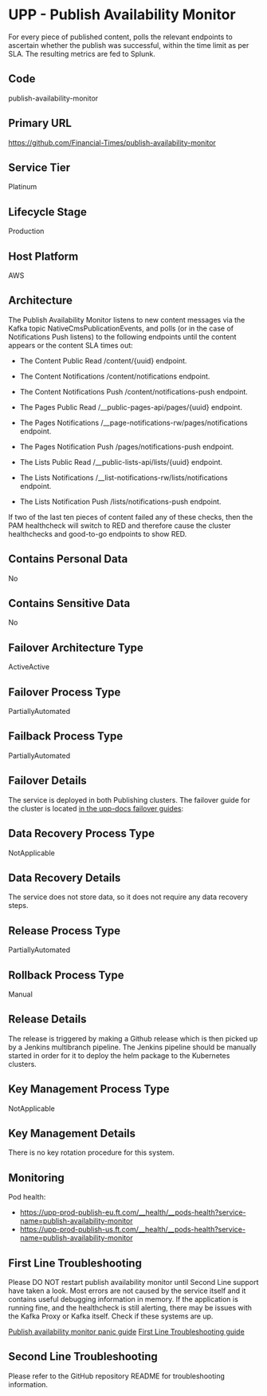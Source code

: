 <!--
    Written in the format prescribed by https://github.com/Financial-Times/runbook.md.
    Any future edits should abide by this format.
-->
# UPP - Publish Availability Monitor

For every piece of published content, polls the relevant endpoints to ascertain whether the publish was successful, within the time limit as per SLA. The resulting metrics are fed to Splunk.

## Code

publish-availability-monitor

## Primary URL

https://github.com/Financial-Times/publish-availability-monitor

## Service Tier

Platinum

## Lifecycle Stage

Production

## Host Platform

AWS

## Architecture

The Publish Availability Monitor listens to new content messages via the Kafka topic NativeCmsPublicationEvents, and polls (or in the case of Notifications Push listens) to the following endpoints until the content appears or the content SLA times out:

* The Content Public Read /content/{uuid} endpoint.
* The Content Notifications /content/notifications endpoint.
* The Content Notifications Push /content/notifications-push endpoint.

* The Pages Public Read /__public-pages-api/pages/{uuid} endpoint.
* The Pages Notifications /__page-notifications-rw/pages/notifications endpoint.
* The Pages Notification Push /pages/notifications-push endpoint.

* The Lists Public Read /__public-lists-api/lists/{uuid} endpoint.
* The Lists Notifications /__list-notifications-rw/lists/notifications endpoint.
* The Lists Notification Push /lists/notifications-push endpoint.

If two of the last ten pieces of content failed any of these checks, then the PAM healthcheck will
switch to RED and therefore cause the cluster healthchecks and good-to-go
endpoints to show RED.

## Contains Personal Data

No

## Contains Sensitive Data

No

<!-- Placeholder - remove HTML comment markers to activate
## Can Download Personal Data
Choose Yes or No

...or delete this placeholder if not applicable to this system
-->

<!-- Placeholder - remove HTML comment markers to activate
## Can Contact Individuals
Choose Yes or No

...or delete this placeholder if not applicable to this system
-->

## Failover Architecture Type

ActiveActive

## Failover Process Type

PartiallyAutomated

## Failback Process Type

PartiallyAutomated

## Failover Details

The service is deployed in both Publishing clusters. The failover guide for the cluster is located [in the upp-docs failover guides](https://github.com/Financial-Times/upp-docs/tree/master/failover-guides/):

## Data Recovery Process Type

NotApplicable

## Data Recovery Details

The service does not store data, so it does not require any data recovery steps.

## Release Process Type

PartiallyAutomated

## Rollback Process Type

Manual

## Release Details

The release is triggered by making a Github release which is then picked up by a Jenkins multibranch pipeline. The Jenkins pipeline should be manually started in order for it to deploy the helm package to the Kubernetes clusters.

<!-- Placeholder - remove HTML comment markers to activate
## Heroku Pipeline Name
Enter descriptive text satisfying the following:
This is the name of the Heroku pipeline for this system. If you don't have a pipeline, this is the name of the app in Heroku. A pipeline is a group of Heroku apps that share the same codebase where each app in a pipeline represents the different stages in a continuous delivery workflow, i.e. staging, production.

...or delete this placeholder if not applicable to this system
-->

## Key Management Process Type

NotApplicable

## Key Management Details

There is no key rotation procedure for this system.

## Monitoring

Pod health:

*   <https://upp-prod-publish-eu.ft.com/__health/__pods-health?service-name=publish-availability-monitor>
*   <https://upp-prod-publish-us.ft.com/__health/__pods-health?service-name=publish-availability-monitor>

## First Line Troubleshooting

Please DO NOT restart publish availability monitor until Second Line support have taken a look. Most errors are not caused by the service itself and it contains useful debugging information in memory. If the application is running fine, and the healthcheck is still alerting, there may be issues with the Kafka Proxy or Kafka itself. Check if these systems are up.

[Publish availability monitor panic guide](https://sites.google.com/a/ft.com/universal-publishing/ops-guides/publish-availability-monitor-panic-guide)
[First Line Troubleshooting guide](https://github.com/Financial-Times/upp-docs/tree/master/guides/ops/first-line-troubleshooting)

## Second Line Troubleshooting

Please refer to the GitHub repository README for troubleshooting information.
